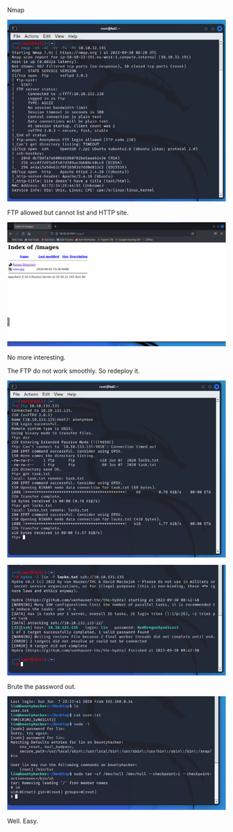 Nmap

![image-20230930162121281](./assets/image-20230930162121281.png)

FTP allowed but cannot list and HTTP site.



![image-20230930162846113](./assets/image-20230930162846113.png)

No more interesting.



The FTP do not work smoothly. So redeploy it.

![image-20230930164132619](./assets/image-20230930164132619.png)



![image-20230930164259126](./assets/image-20230930164259126.png)

Brute the password out.



![image-20230930164514428](./assets/image-20230930164514428.png)

Well. Easy. 